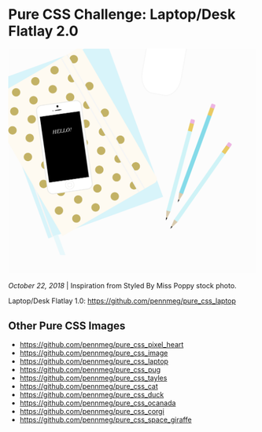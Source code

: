 # Pure CSS Challenge: Laptop/Desk Flatlay 2.0

![Final Version:](pure_css_desk-flatlay-FINAL.png)

*October 22, 2018*   |    Inspiration from Styled By Miss Poppy stock photo.

Laptop/Desk Flatlay 1.0: https://github.com/pennmeg/pure_css_laptop

## Other Pure CSS Images

* https://github.com/pennmeg/pure_css_pixel_heart
* https://github.com/pennmeg/pure_css_image
* https://github.com/pennmeg/pure_css_laptop
* https://github.com/pennmeg/pure_css_pug
* https://github.com/pennmeg/pure_css_tayles
* https://github.com/pennmeg/pure_css_cat
* https://github.com/pennmeg/pure_css_duck
* https://github.com/pennmeg/pure_css_ocanada
* https://github.com/pennmeg/pure_css_corgi
* https://github.com/pennmeg/pure_css_space_giraffe
